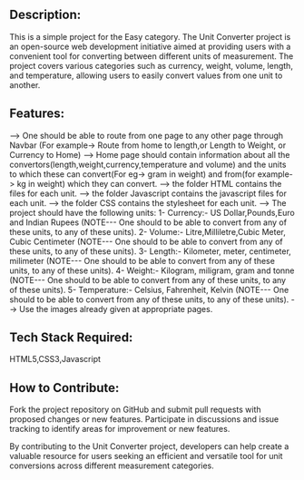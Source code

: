 ## Description:
This is a simple project for the Easy category.
The Unit Converter project is an open-source web development initiative aimed at providing users with a convenient tool for converting between different units of measurement. The project covers various categories such as currency, weight, volume, length, and temperature, allowing users to easily convert values from one unit to another.

## Features:
--> One should be able to route from one page to any other page through Navbar (For example-> Route from home to length,or Length to Weight, or Currency to Home)
--> Home page should contain information about all the convertors(length,weight,currency,temperature and volume) and the units to which these can convert(For eg-> gram in weight) and from(for example-> kg in weight) which they can convert.
--> the folder HTML contains the files for each unit.
--> the folder Javascript contains the javascript files for each unit.
--> the folder CSS contains the stylesheet for each unit.
--> The project should have the following units:
    1- Currency:- US Dollar,Pounds,Euro and Indian Rupees (NOTE--- One should to be able to convert from any of these units, to any of these units).
    2- Volume:- Litre,Milliletre,Cubic Meter, Cubic Centimeter (NOTE--- One should to be able to convert from any of these units, to any of these units).
    3- Length:- Kilometer, meter, centimeter, milimeter (NOTE--- One should to be able to convert from any of these units, to any of these units).
    4- Weight:- Kilogram, miligram, gram and tonne (NOTE--- One should to be able to convert from any of these units, to any of these units).
    5- Temperature:- Celsius, Fahrenheit, Kelvin (NOTE--- One should to be able to convert from any of these units, to any of these units).
--> Use the images already given at appropriate pages.



## Tech Stack Required:
HTML5,CSS3,Javascript


## How to Contribute:

Fork the project repository on GitHub and submit pull requests with proposed changes or new features.
Participate in discussions and issue tracking to identify areas for improvement or new features.

By contributing to the Unit Converter project, developers can help create a valuable resource for users seeking an efficient and versatile tool for unit conversions across different measurement categories.
